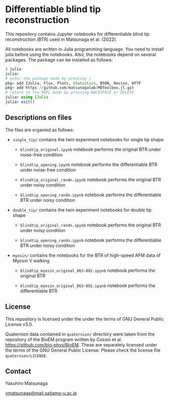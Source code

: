 # Differentiable blind tip reconstruction

This repository contains Jupyter notebooks for differentiable blind tip reconstruction (BTR) used in Matsunaga et al. (2022). 

All notebooks are written in Julia programming language. You need to install julia before using the notebooks. 
Also, the notebooks depend on several packages. The package can be installed as follows:

```julia
$ julia
julia> 
# enter the package mode by pressing ]
pkg> add IJulia, Flux, Plots, Statistics, BSON, Revise, HTTP
pkg> add https://github.com/matsunagalab/MDToolbox.jl.git
# return to the REPL mode by pressing BACKSPACE or DELETE
julia> using IJulia
julia> exit()
```

## Descriptions on files

The files are organied as follows:

- `single_tip/` contains the twin experiment notebooks for single tip shape

  - `blindtip_original.ipynb` notebook performs the original BTR under noise-free condition
 
  - `blindtip_opening.ipynb` notebook performs the differentiable BTR under noise-free condition

  - `blindtip_original_randn.ipynb` notebook performs the original BTR under noisy condition
 
  - `blindtip_opening_randn.ipynb` notebook performs the differentiable BTR under noisy condition

- `double_tip/` contains the twin experiment notebooks for double tip shape

  - `blindtip_original_randn.ipynb` notebook performs the original BTR under noisy condition
 
  - `blindtip_opening_randn.ipynb` notebook performs the differentiable BTR under noisy condition

- `myosin/` contains the notebooks for the BTR of high-speed AFM data of Myosin V walking

  - `blindtip_myosin_original_863-892.ipynb` notebook performs the original BTR
 
  - `blindtip_myosin_original_863-892.ipynb` notebook performs the differentiable BTR
  
## License

This repository is licensed under the under the terms of GNU General Public License v3.0. 

Quaternion data contained in `quaternion/` directory were taken from the repository of the BioEM program written by Cossio et al. https://github.com/bio-phys/BioEM. These are separately licensed under the terms of the GNU General Public License. Please check the license file `quaternion/LICENSE`. 
 
## Contact

Yasuhiro Matsunaga

ymatsunaga@mail.saitama-u.ac.jp

